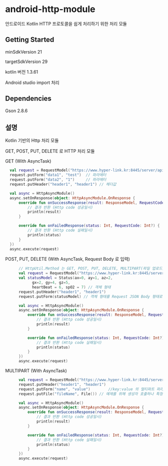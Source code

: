 # android-http-module
안드로이드 Kotlin HTTP 프로토콜을 쉽게 처리하기 위한 처리 모듈 


## Getting Started 
minSdkVersion 21

targetSdkVersion 29

kotlin 버전 1.3.61 

Android studio import 처리

## Dependencies 
Gson 2.8.6 

## 설명
Kotlin 기반의 Http 처리 모듈 

GET, POST, PUT, DELETE 로 HTTP 처리 모듈 


GET (With AsyncTask) 
~~~kotlin
  val request = RequestModel("https://www.hyper-link.kr:8445/server/api/test/getData", HttpUtil.Method.GET)
  request.putForm("data1", "test")  // 파라메터
  request.putForm("data2", "1")     // 파라메터 
  request.putHeader("header1", "header1") // 헤더값

  val async = HttpAsyncModule()
  async.setOnResponse(object: HttpAsyncModule.OnResponse {
      override fun onSuccessResponse(result: ResponseModel, RequestCode: Int?) {
          // 결과 반환 (Http code 성공일시)
          println(result)
      }

      override fun onFailedResponse(status: Int, RequestCode: Int?) {
          // 결과 반환 (Http code 실패일시)
          println(status)
      }
  })
  async.execute(request)
~~~ 

POST, PUT, DELETE (With AsyncTask, Request Body 로 입력) 
~~~kotlin
      // HttpUtil.Method 는 GET, POST, PUT, DELETE, MULTIPART(파일 업로드) 존재 
      val request = RequestModel("https://www.hyper-link.kr:8445/server/api/test/postData", HttpUtil.Method.POST) 
      val statusModel = Status(ax=0, ay=1, az=2,
            gx=2, gy=4, gz=5,
            heartBeat = 6, spO2 = 7) // 객체 형태
      request.putHeader("header1", "header1")
      request.putForm(statusModel) // 객체 형태를 Request JSON Body 형태로 입력 

      val async = HttpAsyncModule()
      async.setOnResponse(object: HttpAsyncModule.OnResponse {
          override fun onSuccessResponse(result: ResponseModel, RequestCode: Int?) {
              // 결과 반환 (Http code 성공일시)
              println(result)
          }

          override fun onFailedResponse(status: Int, RequestCode: Int?) {
              // 결과 반환 (Http code 실패일시)
              println(status)
          }
      })
      async.execute(request)
~~~

MULTIPART (With AsyncTask) 
~~~kotlin
      val request = RequestModel("https://www.hyper-link.kr:8445/server/api/test/postData", HttpUtil.Method.MULTIPART)
      request.putHeader("header1", "header1")
      request.putForm("name", "value")        //key:value 의 멀티파트 파라메터 
      request.putFile("fileName", File()) // 예제를 위해 생성자 호출하나 특정 경로의 이미지나 동영상을 가져와 해당 객체로 입력

      val async = HttpAsyncModule()
      async.setOnResponse(object: HttpAsyncModule.OnResponse {
          override fun onSuccessResponse(result: ResponseModel, RequestCode: Int?) {
              // 결과 반환 (Http code 성공일시)
              println(result)
          }

          override fun onFailedResponse(status: Int, RequestCode: Int?) {
              // 결과 반환 (Http code 실패일시)
              println(status)
          }
      })
      async.execute(request)

~~~
